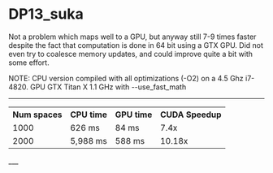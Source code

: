 DP13_suka
=========


Not a problem which maps well to a GPU, but anyway still 7-9 times faster despite the fact that computation is done in 64 bit using a GTX GPU. 
Did not even try to coalesce memory updates, and could improve quite a bit with some effort.

NOTE: CPU version compiled with all optimizations (-O2) on a  4.5 Ghz i7-4820. GPU GTX Titan X 1.1 GHz with --use_fast_math

____
<table>
<tr>
    <th>Num spaces</th><th>CPU time</th><th>GPU time</th><th>CUDA Speedup</th>
</tr>

  <tr>
    <td>1000</td><td> 626 ms</td><td>  84 ms</td><td> 7.4x</td>
  </tr>
  <tr>
    <td>2000</td><td> 5,988 ms</td><td>  588 ms</td><td> 10.18x</td>
  </tr>
</table>  
___  


<script>
  (function(i,s,o,g,r,a,m){i['GoogleAnalyticsObject']=r;i[r]=i[r]||function(){
  (i[r].q=i[r].q||[]).push(arguments)},i[r].l=1*new Date();a=s.createElement(o),
  m=s.getElementsByTagName(o)[0];a.async=1;a.src=g;m.parentNode.insertBefore(a,m)
  })(window,document,'script','//www.google-analytics.com/analytics.js','ga');

  ga('create', 'UA-60172288-1', 'auto');
  ga('send', 'pageview');

</script>
